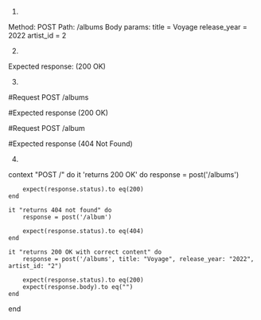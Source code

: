 1. 

Method: POST
Path: /albums
Body params: 
    title = Voyage
    release_year = 2022
    artist_id = 2

2. 

Expected response: (200 OK)

3. 
#Request
POST /albums

#Expected response
(200 OK)

#Request
POST /album

#Expected response
(404 Not Found)

4. 

context "POST /" do
    it 'returns 200 OK' do
        response = post('/albums')

        expect(response.status).to eq(200)
    end

    it "returns 404 not found" do
        response = post('/album')

        expect(response.status).to eq(404)
    end

    it "returns 200 OK with correct content" do
        response = post('/albums', title: "Voyage", release_year: "2022", artist_id: "2")

        expect(response.status).to eq(200)
        expect(response.body).to eq("")
    end
end


    

